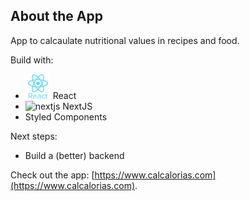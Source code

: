 ## About the App

App to calcaulate nutritional values in recipes and food.

Build with:
- <img src="https://raw.githubusercontent.com/devicons/devicon/master/icons/react/react-original-wordmark.svg" alt="react" width="40" height="40"/> React
- <img src="https://cdn.worldvectorlogo.com/logos/nextjs-3.svg" alt="nextjs" width="40" height="40"/> NextJS
- Styled Components

Next steps:
- Build a (better) backend

Check out the app: [https://www.calcalorias.com](https://www.calcalorias.com).
